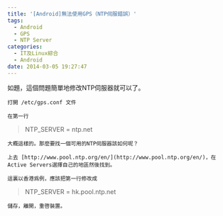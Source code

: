 ```yaml
---
title: '[Android]無法使用GPS（NTP伺服錯誤）'
tags:
  - Android
  - GPS
  - NTP Server
categories:
  - IT及Linux綜合
  - Android
date: 2014-03-05 19:27:47
---
```


如題，這個問題簡單地修改NTP伺服器就可以了。

	打開 /etc/gps.conf 文件

	在第一行

> NTP_SERVER = ntp.net

	大概這樣的。那麼要找一個可用的NTP伺服器該如何呢？

	上去 [http://www.pool.ntp.org/en/](http://www.pool.ntp.org/en/)，在Active Servers選擇自己的地區然後找到。

	這裏以香港爲例，應該把第一行修改成

> NTP_SERVER = hk.pool.ntp.net

	儲存，離開，重啓裝置。
